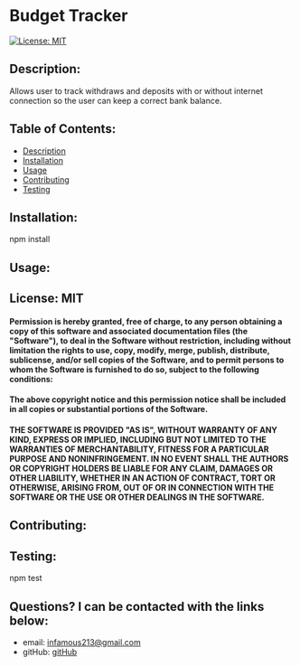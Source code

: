 # Budget Tracker

[![License: MIT](https://img.shields.io/badge/License-MIT-yellow.svg)](https://opensource.org/licenses/MIT) 

    
## Description: 
Allows user to track withdraws and deposits with or without internet connection so the user can keep a correct bank balance.

## Table of Contents:

* [Description](#description)
* [Installation](#installation)
* [Usage](#usage)
* [Contributing](#contributing)
* [Testing](#testing)

## Installation: 
npm install

## Usage: 



## License: MIT

#### Permission is hereby granted, free of charge, to any person obtaining a copy of this software and associated documentation files (the "Software"), to deal in the Software without restriction, including without limitation the rights to use, copy, modify, merge, publish, distribute, sublicense, and/or sell copies of the Software, and to permit persons to whom the Software is furnished to do so, subject to the following conditions:

#### The above copyright notice and this permission notice shall be included in all copies or substantial portions of the Software.

#### THE SOFTWARE IS PROVIDED "AS IS", WITHOUT WARRANTY OF ANY KIND, EXPRESS OR IMPLIED, INCLUDING BUT NOT LIMITED TO THE WARRANTIES OF MERCHANTABILITY, FITNESS FOR A PARTICULAR PURPOSE AND NONINFRINGEMENT. IN NO EVENT SHALL THE AUTHORS OR COPYRIGHT HOLDERS BE LIABLE FOR ANY CLAIM, DAMAGES OR OTHER LIABILITY, WHETHER IN AN ACTION OF CONTRACT, TORT OR OTHERWISE, ARISING FROM, OUT OF OR IN CONNECTION WITH THE SOFTWARE OR THE USE OR OTHER DEALINGS IN THE SOFTWARE.

## Contributing: 


## Testing: 
npm test

## Questions? I can be contacted with the links below:   
* email: infamous213@gmail.com
* gitHub: [gitHub](https://github.com/JacobCounts)

